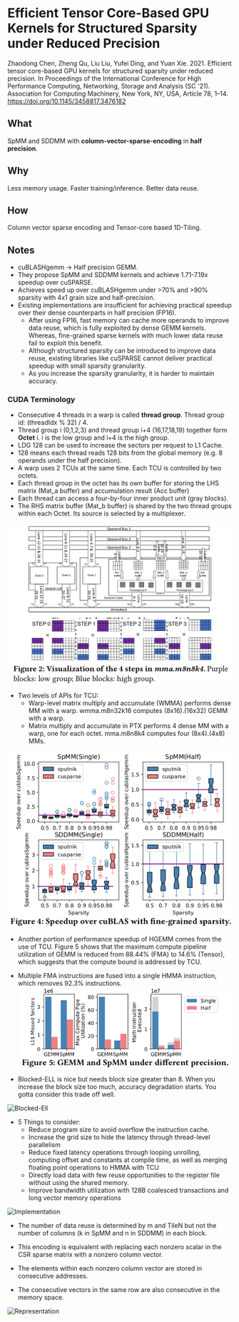 # Efficient Tensor Core-Based GPU Kernels for Structured Sparsity under Reduced Precision

Zhaodong Chen, Zheng Qu, Liu Liu, Yufei Ding, and Yuan Xie. 2021. Efficient tensor core-based GPU kernels for structured sparsity under reduced precision. In Proceedings of the International Conference for High Performance Computing, Networking, Storage and Analysis (SC '21). Association for Computing Machinery, New York, NY, USA, Article 78, 1–14. https://doi.org/10.1145/3458817.3476182

## What
SpMM and SDDMM with **column-vector-sparse-encoding** in **half precision**.

## Why
Less memory usage. Faster training/inference. Better data reuse.

## How
Column vector sparse encoding and Tensor-core based 1D-Tiling.

## Notes

* cuBLASHgemm -> Half precision GEMM. 
* They propose SpMM and SDDMM kernels and achieve 1.71-7.19x speedup over cuSPARSE.
* Achieves speed up over cuBLASHgemm under >70% and >90% sparsity with 4x1 grain size and half-precision.
* Existing implementations are insufficient for achieving practical speedup over their dense counterparts in half precision (FP16).
  * After using FP16, fast memory can cache more operands to improve data reuse, which is fully exploited by dense GEMM kernels. Whereas, fine-grained sparse kernels with much lower data reuse fail to exploit this benefit.
  * Although structured sparsity can be introduced to improve data reuse, existing libraries like cuSPARSE cannot deliver practical speedup with small sparsity granularity.
  * As you increase the sparsity granularity, it is harder to maintain accuracy.

### CUDA Terminology

* Consecutive 4 threads in a warp is called **thread group**. Thread group id: (threadIdx % 32) / 4.
* Thread group i (0,1,2,3) and thread group i+4 (16,17,18,19) together form **Octet** i. i is the low group and i+4 is the high group.
* LDG 128 can be used to increase the sectors per request to L1 Cache. 
* 128 means each thread reads 128 bits from the global memory (e.g. 8 operands under the half precision).
* A warp uses 2 TCUs at the same time. Each TCU is controlled by two octets.
* Each thread group in the octet has its own buffer for storing the LHS matrix (Mat_a buffer) and accumulation result (Acc buffer)
* Each thread can access a four-by-four inner product unit (gray blocks).
* The RHS matrix buffer (Mat_b buffer) is shared by the two thread groups within each Octet. Its source is selected by a multiplexer.

![TCU](./figures/tcu.png)

* Two levels of APIs for TCU:
  * Warp-level matrix multiply and accumulate (WMMA) performs dense MM with a warp. wmma.m8n32k16 computes (8x16).(16x32) GEMM with a warp.
  * Matrix multiply and accumulate in PTX performs 4 dense MM with a warp, one for each octet. mma.m8n8k4 computes four (8x4).(4x8) MMs.

![Cusparse-vs-Sputnik](./figures/cusparse_vs_sputnik.png)

* Another portion of performance speedup of HGEMM comes from the use of TCU. Figure 5 shows that the maximum compute pipeline
utilization of GEMM is reduced from 88.44% (FMA) to 14.6% (Tensor), which suggests that the compute bound is addressed by TCU.
* Multiple FMA instructions are fused into a single HMMA instruction, which removes 92.3% instructions.
![Bottleneck](./figures/bottleneck.png)

* Blocked-ELL is nice but needs block size greater than 8. When you increase the block size too much, accuracy degradation starts. You gotta consider this trade off well.

![Blocked-Ell](/figures/blocked_ell.png)

* 5 Things to consider:
  * Reduce program size to avoid overflow the instruction cache.
  * Increase the grid size to hide the latency through thread-level parallelism
  * Reduce fixed latency operations through looping unrolling, computing offset and constants at compile time, as well as merging floating point operations to HMMA with TCU
  * Directly load data with few reuse opportunities to the register file without using the shared memory.
  * Improve bandwidth utilization with 128B coalesced transactions and long vector memory operations

![Implementation](/figures/impl.png)
* The number of data reuse is determined by m and TileN but not the number of columns (k in SpMM and n in SDDMM) in each block.
* This encoding is equivalent with replacing each nonzero scalar in the CSR sparse matrix with a nonzero column vector.

* The elements within each nonzero column vector are stored in consecutive addresses.
* The consecutive vectors in the same row are also consecutive in the memory space.

![Representation](/figures/representation.png)